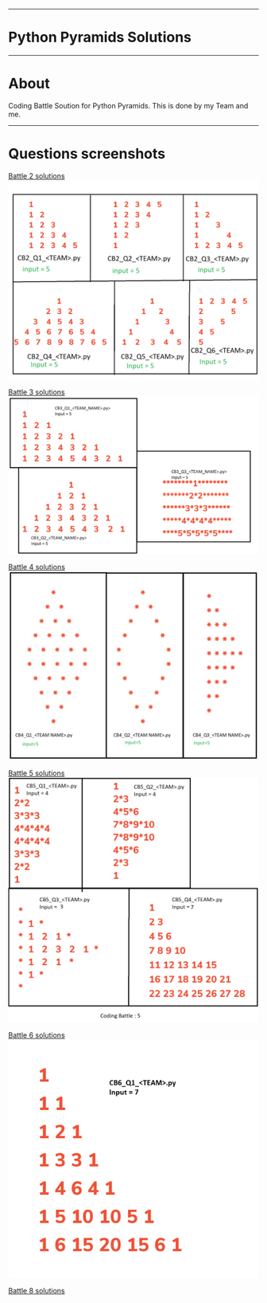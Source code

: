 ***
# Python Pyramids Solutions

***
# About
Coding Battle Soution for Python Pyramids. This is done by my Team and me.

***
# Questions screenshots
[Battle 2 solutions](https://github.com/ashgole/Python-Pyramids-solutions/tree/main/Coding-Battle-2)
![alt text](https://github.com/ashgole/Python-Pyramids-solutions/blob/main/questions%20png/q2.png)

[Battle 3 solutions](https://github.com/ashgole/Python-Pyramids-solutions/tree/main/Coding-Battle-3)
![alt text](https://github.com/ashgole/Python-Pyramids-solutions/blob/main/questions%20png/q3.png)

[Battle 4 solutions](https://github.com/ashgole/Python-Pyramids-solutions/tree/main/Coding-Battle-4)
![alt text](https://github.com/ashgole/Python-Pyramids-solutions/blob/main/questions%20png/q4.png)

[Battle 5 solutions](https://github.com/ashgole/Python-Pyramids-solutions/tree/main/Coding-Battle-5)
![alt text](https://github.com/ashgole/Python-Pyramids-solutions/blob/main/questions%20png/q5.png)

[Battle 6 solutions](https://github.com/ashgole/Python-Pyramids-solutions/tree/main/Coding-Battle-6) <br>
![alt text](https://github.com/ashgole/Python-Pyramids-solutions/blob/main/questions%20png/q6.png)

[Battle 8 solutions](https://github.com/ashgole/Python-Pyramids-solutions/tree/main/Coding-Battle-8)



